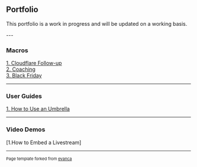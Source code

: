 ## Portfolio

<p>This portfolio is a work in progress and will be updated on a working basis.</p>
---

### Macros

[1. Cloudflare Follow-up](/macros1)<br>
[2. Coaching](/macros3.md)<br>
[3. Black Friday](/macros2)<br>

---

### User Guides

[1. How to Use an Umbrella](/pdf/umbrella.pdf)

---
### Video Demos

[1.How to Embed a Livestream]



---
<p style="font-size:11px">Page template forked from <a href="https://github.com/evanca/quick-portfolio">evanca</a></p>
<!-- Remove above link if you don't want to attibute -->
